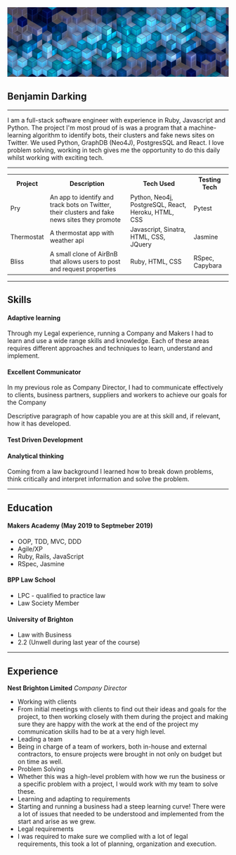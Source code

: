 <img src="banner.jpg" alt="banner">

## Benjamin Darking
***

I am a full-stack software engineer with experience in Ruby, Javascript and Python. The project I'm most proud of is was a program that a machine-learning algorithm to identify bots, their clusters and fake news sites on Twitter. We used Python, GraphDB (Neo4J), PostgresSQL and React.
I love problem solving, working in tech gives me the opportunity to do this daily whilst working with exciting tech.
***
<table>
  <tr>
    <th>Project</th>
    <th>Description</th>
    <th>Tech Used</th>
    <th>Testing Tech</th>
  </tr>
  <tr>
    <td>Pry</td>
    <td>An app to identify and track bots on Twitter, their clusters and fake news sites they promote</td>
    <td>Python, Neo4j, PostgreSQL, React, Heroku, HTML, CSS</td>
   <td>Pytest</td>
  </tr>
  <tr>
    <td>Thermostat</td>
    <td>A thermostat app with weather api</td>
    <td>Javascript, Sinatra, HTML, CSS, JQuery</td>
   <td>Jasmine</td>
  </tr>
  <tr>
    <td>Bliss</td>
    <td>A small clone of AirBnB that allows users to post and request properties</td>
    <td>Ruby, HTML, CSS</td>
   <td>RSpec, Capybara</td>
  </tr>
</table>

***
## Skills

#### Adaptive learning

Through my Legal experience, running a Company and Makers I had to learn and use a wide range skills and knowledge. Each of these areas requires different approaches and techniques to learn, understand and implement. 


#### Excellent Communicator

In my previous role as Company Director, I had to communicate effectively to clients, business partners, suppliers and workers to achieve our goals for the Company

Descriptive paragraph of how capable you are at this skill and, if relevant, how it has developed.

#### Test Driven Development

#### Analytical thinking
Coming from a law background I learned how to break down problems, think critically and interpret information and solve the problem. 
***
## Education

#### Makers Academy (May 2019 to Septmeber 2019)

- OOP, TDD, MVC, DDD
- Agile/XP
- Ruby, Rails, JavaScript
- RSpec, Jasmine

#### BPP Law School

- LPC - qualified to practice law
- Law Society Member

#### University of Brighton 

- Law with Business 
- 2.2 (Unwell during last year of the course)
***
## Experience

**Nest Brighton Limited** 
*Company Director* 
- Working with clients
 - From initial meetings with clients to find out their ideas and goals for the project, to then working closely with them during the project and making sure they are happy with the work at the end of the project my communication skills had to be at a very high level. 
- Leading a team 
 - Being in charge of a team of workers, both in-house and external contractors, to ensure projects were brought in not only on budget but on time as well. 
- Problem Solving 
 - Whether this was a high-level problem with how we run the business or a specific problem with a project, I would work with my team to solve these.
- Learning and adapting to requirements
 - Starting and running a business had a steep learning curve! There were a lot of issues that needed to be understood and implemented from the start and arise as we grew.
- Legal requirements 
 - I was required to make sure we complied with a lot of legal requirements, this took a lot of planning, organization and execution. 


